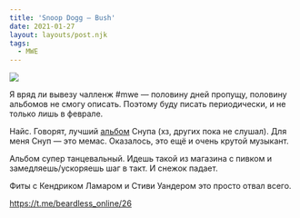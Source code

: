 ```yaml
---
title: 'Snoop Dogg — Bush'
date: 2021-01-27
layout: layouts/post.njk
tags:
  - MWE
---
```


![](https://i.ibb.co/Cw7BYb7/image.png)

Я вряд ли вывезу чалленж #mwe — половину дней пропущу, половину альбомов не смогу описать. Поэтому буду писать периодически, и не только лишь в феврале.

Найс. Говорят, лучший [альбом](https://open.spotify.com/album/3UesepjW7Scwi8DV62Qqyn) Снупа (хз, других пока не слушал). Для меня Снуп — это мемас. Оказалось, это ещё и очень крутой музыкант.

Альбом супер танцевальный. Идешь такой из магазина с пивком и замедляешь/ускоряешь шаг в такт. И снежок падает. 

Фиты с Кендриком Ламаром и Стиви Уандером это просто отвал всего. 

https://t.me/beardless_online/26
